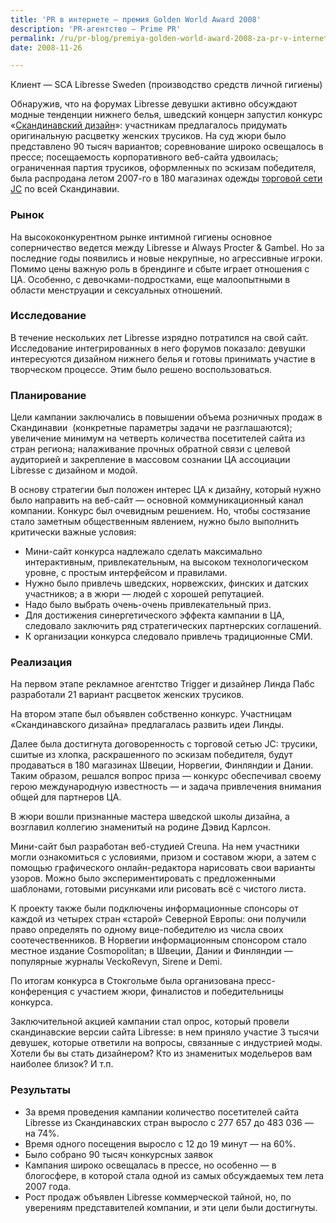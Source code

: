 ```yaml
---
title: 'PR в интернете — премия Golden World Award 2008'
description: 'PR-агентство — Prime PR'
permalink: /ru/pr-blog/premiya-golden-world-award-2008-za-pr-v-internete
date: 2008-11-26

---
```


<p>Клиент — SCA Libresse Sweden (производство средств личной гигиены)</p>
<p>Обнаружив, что на форумах Libresse девушки активно обсуждают модные тенденции нижнего белья, шведский концерн запустил конкурс «<a href="http://www.libresse.ru/Pages/MarketActivities/Campaigns/Default.aspx?id=39490" target="_blank" rel="noopener noreferrer">Скандинавский дизайн</a>»: участникам предлагалось придумать оригинальную расцветку женских трусиков. На суд жюри было представлено 90 тысяч вариантов; соревнование широко освещалось в прессе; посещаемость корпоративного веб-сайта удвоилась; ограниченная партия трусиков, оформленных по эскизам победителя, была распродана летом 2007-го в 180 магазинах одежды <a href="http://www.jc.se/sv/" target="_blank" rel="noopener noreferrer">торговой сети JC</a> по всей Скандинавии.</p>
<h3>Рынок</h3>
<p>На высококонкурентном рынке интимной гигиены основное соперничество ведется между Libresse и Always Procter &amp; Gambel. Но за последние годы появились и новые некрупные, но агрессивные игроки. Помимо цены важную роль в брендинге и сбыте играет отношения с ЦА. Особенно, с девочками-подростками, еще малоопытными в области менструации и сексуальных отношений.</p>
<h3>Исследование</h3>
<p>В течение нескольких лет Libresse изрядно потратился на свой сайт. Исследование интегрированных в него форумов показало: девушки интересуются дизайном нижнего белья и готовы принимать участие в творческом процессе. Этим было решено воспользоваться.</p>
<h3>Планирование</h3>
<p>Цели кампании заключались в повышении объема розничных продаж в Скандинавии  (конкретные параметры задачи не разглашаются); увеличение минимум на четверть количества посетителей сайта из стран региона; налаживание прочных обратной связи с целевой аудиторией и закрепление в массовом сознании ЦА ассоциации Libresse с дизайном и модой.</p>
<p class="list-caption">В основу стратегии был положен интерес ЦА к дизайну, который нужно было направить на веб-сайт — основной коммуникационный канал компании. Конкурс был очевидным решением. Но, чтобы состязание стало заметным общественным явлением, нужно было выполнить критически важные условия:</p>
<ul>
<li>Мини-сайт конкурса надлежало сделать максимально интерактивным, привлекательным, на высоком технологическом уровне, с простым интерфейсом и правилами.</li>
<li>Нужно было привлечь шведских, норвежских, финских и датских участников; а в жюри — людей с хорошей репутацией.</li>
<li>Надо было выбрать очень-очень привлекательный приз.</li>
<li>Для достижения синергетического эффекта кампании в ЦА, следовало заключить ряд стратегических партнерских соглашений.</li>
<li>К организации конкурса следовало привлечь традиционные СМИ.</li>
</ul>

<h3>Реализация</h3>
<p>На первом этапе рекламное агентство Trigger и дизайнер Линда Пабс разработали 21 вариант расцветок женских трусиков.</p>
<p>На втором этапе был объявлен собственно конкурс. Участницам «Скандинавского дизайна» предлагалась развить идеи Линды.</p>
<p>Далее была достигнута договоренность с торговой сетью JC: трусики, сшитые из хлопка, раскрашенного по эскизам победителя, будут продаваться в 180 магазинах Швеции, Норвегии, Финляндии и Дании. Таким образом, решался вопрос приза — конкурс обеспечивал своему герою международную известность — и задача привлечения внимания общей для партнеров ЦА.</p>
<p>В жюри вошли признанные мастера шведской школы дизайна, а возглавил коллегию знаменитый на родине Дэвид Карлсон.</p>
<p>Мини-сайт был разработан веб-студией Creuna. На нем участники могли ознакомиться с условиями, призом и составом жюри, а затем с помощью графического онлайн-редактора нарисовать свои варианты узоров. Можно было экспериментировать с предложенными шаблонами, готовыми рисунками или рисовать всё с чистого листа.</p>
<p>К проекту также были подключены информационные спонсоры от каждой из четырех стран «старой» Северной Европы: они получили право определять по одному вице-победителю из числа своих соотечественников. В Норвегии информационным спонсором стало местное издание Cosmopolitan; в Швеции, Дании и Финляндии — популярные журналы VeckoRevyn, Sirene и Demi.</p>
<p>По итогам конкурса в Стокгольме была организована пресс-конференция с участием жюри, финалистов и победительницы конкурса.</p>
<p>Заключительной акцией кампании стал опрос, который провели скандинавские версии сайта Libresse: в нем приняло участие 3 тысячи девушек, которые ответили на вопросы, связанные с индустрией моды. Хотели бы вы стать дизайнером? Кто из знаменитых модельеров вам наиболее близок? И т.п.</p>
<h3>Результаты</h3>

<ul>
<li>За время проведения кампании количество посетителей сайта Libresse из Скандинавских стран выросло с 277 657 до 483&nbsp;036 — на 74%.</li>
<li>Время одного посещения выросло с 12 до 19 минут — на 60%.</li>
<li>Было собрано 90 тысяч конкурсных заявок</li>
<li>Кампания широко освещалась в прессе, но особенно — в блогосфере, в которой стала одной из самых обсуждаемых тем лета 2007 года.</li>
<li>Рост продаж объявлен Libresse коммерческой тайной, но, по уверениям представителей компании, и эти цели были достигнуты.</li>
</ul>

